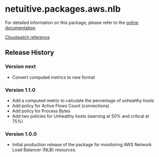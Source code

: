 # netuitive.packages.aws.nlb

For detailed information on this package, please refer to the [online documentation](https://help.netuitive.com/Content/Integrations/aws.htm).

[Cloudwatch reference](https://docs.aws.amazon.com/elasticloadbalancing/latest/network/load-balancer-cloudwatch-metrics.html)

## Release History

### Version next

* Convert computed metrics to new format

### Version 1.1.0

* Add a computed metric to calculate the percentage of unhealthy hosts
* Add policy for Active Flows Count (connections)
* Add policy for Process Bytes
* Add two policies for Unhealthy hosts (warning at 50% and critical at 75%)

### Version 1.0.0

* Initial production release of the package for monitoring AWS Network Load Balancer (NLB) resources.
